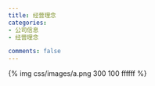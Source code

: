 ```yaml
---
title: 经营理念
categories:
- 公司信息
- 经营理念

comments: false
---
```


{% img  css/images/a.png 300 100 ffffff %}